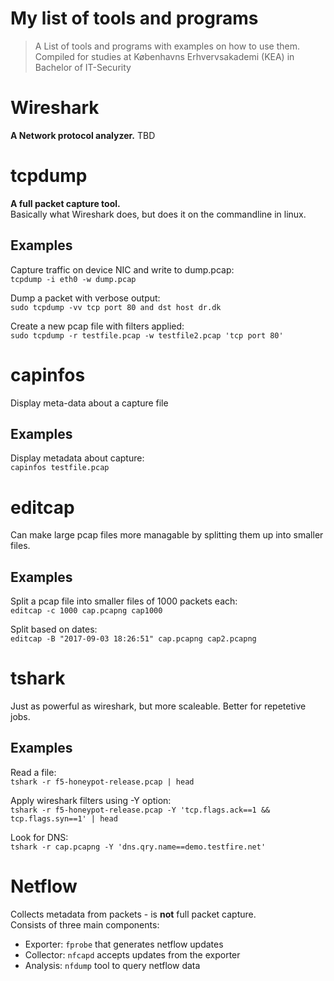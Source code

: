 # My list of tools and programs 

> A List of tools and programs with examples on how to use them.  
> Compiled for studies at Københavns Erhvervsakademi (KEA) in Bachelor of IT-Security

# Wireshark
**A Network protocol analyzer.**
TBD

# tcpdump
**A full packet capture tool.**  
Basically what Wireshark does, but does it on the commandline in linux.  

## Examples
Capture traffic on device NIC and write to dump.pcap:  
`tcpdump -i eth0 -w dump.pcap`  

Dump a packet with verbose output:  
`sudo tcpdump -vv tcp port 80 and dst host dr.dk`  

Create a new pcap file with filters applied:  
`sudo tcpdump -r testfile.pcap -w testfile2.pcap 'tcp port 80'`

# capinfos  
Display meta-data about a capture file  

## Examples

Display metadata about capture:  
`capinfos testfile.pcap`

# editcap  
Can make large pcap files more managable by splitting them up into smaller files.  

## Examples

Split a pcap file into smaller files of 1000 packets each:  
`editcap -c 1000 cap.pcapng cap1000`   

Split based on dates:  
`editcap -B "2017-09-03 18:26:51" cap.pcapng cap2.pcapng`

# tshark  
Just as powerful as wireshark, but more scaleable. Better for repetetive jobs.  

## Examples  

Read a file:  
`tshark -r f5-honeypot-release.pcap | head`  

Apply wireshark filters using -Y option:  
`tshark -r f5-honeypot-release.pcap -Y 'tcp.flags.ack==1 && tcp.flags.syn==1' | head` 

Look for DNS:  
`tshark -r cap.pcapng -Y 'dns.qry.name==demo.testfire.net'`

# Netflow
Collects metadata from packets - is **not** full packet capture.  
Consists of three main components:  
- Exporter: `fprobe` that generates netflow updates
- Collector: `nfcapd` accepts updates from the exporter
- Analysis: `nfdump` tool to query netflow data
